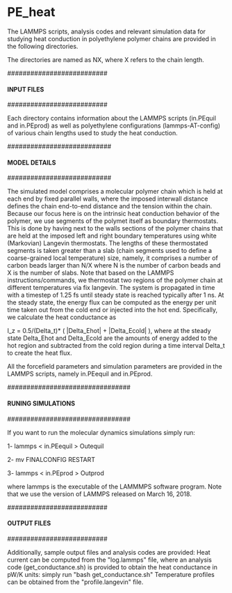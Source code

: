 # PE_heat
The LAMMPS scripts, analysis codes and relevant simulation data
for studying heat conduction in polyethylene polymer chains 
are provided in the following directories.

The directories are named as NX, where X refers to the chain length.


##########################
####   INPUT FILES   #####
##########################

Each directory contains information about the LAMMPS scripts
(in.PEquil and in.PEprod) as well as
polyethylene configurations (lammps-AT-config) of various
chain lengths used to study the heat conduction.


###########################
####  MODEL DETAILS   #####
###########################

The simulated model comprises a molecular polymer chain which is held at each end
by fixed parallel walls, where the imposed interwall distance defines the chain
end-to-end distance and the tension within the chain.
Because our focus here is on the intrinsic heat conduction behavior of the polymer,
we use segments of the polymet itself as boundary thermostats.
This is done by having next to the walls sections of the polymer chains that are
held at the imposed left and right boundary temperatures using white
(Markovian) Langevin thermostats.
The lengths of these thermostated segments is taken greater than a slab
(chain segments used to define a coarse-grained local temperature) size,
namely, it comprises a number of carbon beads larger than N/X
where N is the number of carbon beads and X is the number of slabs.
Note that based on the LAMMPS instructions/commands, we thermostat
two regions of the polymer chain at different temperatures via fix langevin.
The system is propagated in time with a timestep of 1.25 fs
until steady state is reached typically after 1 ns.
At the steady state, the energy flux can be computed as the energy per unit time
taken out from the cold end or injected into the hot end.
Specifically, we calculate the heat conductance as

I_z  = 0.5/(Delta_t)* ( |Delta_Ehot| + |Delta_Ecold| ),
where at the steady state Delta_Ehot and Delta_Ecold are the amounts of energy
added to the hot region and subtracted from the cold region during
a time interval Delta_t to create the heat flux.


All the forcefield parameters and simulation parameters are provided in
the LAMMPS scripts, namely in.PEequil and in.PEprod.

################################
####   RUNING SIMULATIONS   ####
################################

If you want to run the molecular dynamics simulations simply run:

1- lammps < in.PEequil > Outequil

2- mv FINALCONFIG RESTART

3- lammps < in.PEprod > Outprod

where lammps is the executable of the LAMMMPS software program.
Note that we use the version of LAMMPS released on March 16, 2018.

##########################
####   OUTPUT FILES   ####
##########################

Additionally, sample output files and analysis codes are provided:
Heat current can be computed from the "log.lammps" file, where an analysis
code (get_conductance.sh) is provided to obtain the heat conductance
in pW/K units: simply run "bash get_conductance.sh"
Temperature profiles can be obtained from the "profile.langevin" file.

